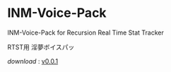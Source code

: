 # INM-Voice-Pack  
INM-Voice-Pack for Recursion Real Time Stat Tracker  

RTST用 淫夢ボイスパッ

*download* : [v0.0.1](https://drive.google.com/file/d/0B7rnPnz858Q8bHBvY21xcXV4b1k/view?usp=sharing)